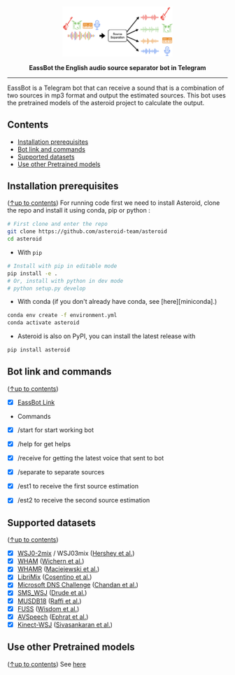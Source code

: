 <div align="center">
<img src="asteroid/docs/source/_static/images/source_separation_io.png" width="50%">

**EassBot the English audio source separator bot in Telegram**



</div>

--------------------------------------------------------------------------------


EassBot is a Telegram bot that can receive a sound that is a combination of two sources in mp3 format and output the estimated sources. This bot uses the pretrained models of the asteroid project to calculate the output.



## Contents
- [Installation prerequisites](#installation-prerequisites)
- [Bot link and commands](#Bot-link-and-commands)
- [Supported datasets](#supported-datasets)
- [Use other Pretrained models](#use-other-pretrained-models)

## Installation prerequisites
([↑up to contents](#contents))
For running code first we need to install Asteroid, clone the repo and install it using
conda, pip or python :
```bash
# First clone and enter the repo
git clone https://github.com/asteroid-team/asteroid
cd asteroid
```

- With `pip`
```bash
# Install with pip in editable mode
pip install -e .
# Or, install with python in dev mode
# python setup.py develop
```
- With conda (if you don't already have conda, see [here][miniconda].)
```bash
conda env create -f environment.yml
conda activate asteroid
```

- Asteroid is also on PyPI, you can install the latest release with
```bash
pip install asteroid
```


## Bot link and commands
([↑up to contents](#contents))
* [x] [EassBot Link](https://t.me/PASS_ASR_bot)
* Commands
* [x] /start for start working bot
* [x] /help for get helps
* [x] /receive for getting the latest voice that sent to bot
* [x] /separate to separate sources
* [x] /est1 to receive the first source estimation
* [x] /est2 to receive the second source estimation



## Supported datasets
([↑up to contents](#contents))
* [x] [WSJ0-2mix](./asteroid/egs/wsj0-mix) / WSJ03mix ([Hershey et al.](https://arxiv.org/abs/1508.04306))
* [x] [WHAM](./asteroid/egs/wham) ([Wichern et al.](https://arxiv.org/abs/1907.01160))
* [x] [WHAMR](./asteroid/egs/whamr) ([Maciejewski et al.](https://arxiv.org/abs/1910.10279))
* [x] [LibriMix](./asteroid/egs/librimix) ([Cosentino et al.](https://arxiv.org/abs/2005.11262))
* [x] [Microsoft DNS Challenge](./asteroid/egs/dns_challenge) ([Chandan et al.](https://arxiv.org/abs/2001.08662))
* [x] [SMS_WSJ](./asteroid/egs/sms_wsj) ([Drude et al.](https://arxiv.org/abs/1910.13934))
* [x] [MUSDB18](./asteroid/asteroid/data/musdb18_dataset.py) ([Raffi et al.](https://hal.inria.fr/hal-02190845))
* [x] [FUSS](./asteroid/asteroid/data/fuss_dataset.py) ([Wisdom et al.](https://zenodo.org/record/3694384#.XmUAM-lw3g4))
* [x] [AVSpeech](./asteroid/asteroid/data/avspeech_dataset.py) ([Ephrat et al.](https://arxiv.org/abs/1804.03619))
* [x] [Kinect-WSJ](./asteroid/asteroid/data/kinect_wsj.py) ([Sivasankaran et al.](https://github.com/sunits/Reverberated_WSJ_2MIX))

## Use other Pretrained models
([↑up to contents](#contents))
See [here](./asteroid/docs/source/readmes/pretrained_models.md)



